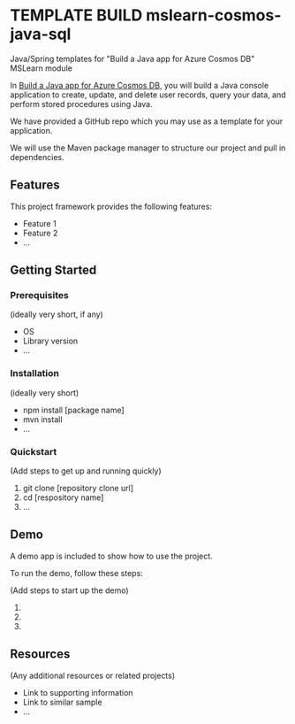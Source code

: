 # TEMPLATE BUILD mslearn-cosmos-java-sql

Java/Spring templates for "Build a Java app for Azure Cosmos DB" MSLearn module

In [Build a Java app for Azure Cosmos DB](), you will build a Java console application to create, update, and delete user records, query your data, and perform stored procedures using Java.

We have provided a GitHub repo which you may use as a template for your application.

We will use the Maven package manager to structure our project and pull in dependencies.

## Features

This project framework provides the following features:

* Feature 1
* Feature 2
* ...

## Getting Started

### Prerequisites

(ideally very short, if any)

- OS
- Library version
- ...

### Installation

(ideally very short)

- npm install [package name]
- mvn install
- ...

### Quickstart
(Add steps to get up and running quickly)

1. git clone [repository clone url]
2. cd [respository name]
3. ...


## Demo

A demo app is included to show how to use the project.

To run the demo, follow these steps:

(Add steps to start up the demo)

1.
2.
3.

## Resources

(Any additional resources or related projects)

- Link to supporting information
- Link to similar sample
- ...
